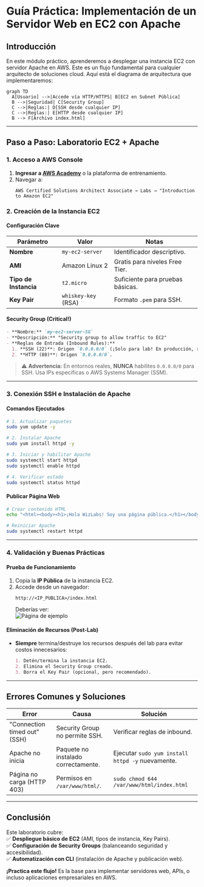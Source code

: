 # **Guía Práctica: Implementación de un Servidor Web en EC2 con Apache**

## **Introducción**  
En este módulo práctico, aprenderemos a desplegar una instancia EC2 con servidor Apache en AWS. Este es un flujo fundamental para cualquier arquitecto de soluciones cloud. Aquí está el diagrama de arquitectura que implementaremos:

```mermaid
graph TD
  A[Usuario] -->|Accede vía HTTP/HTTPS| B[EC2 en Subnet Pública]
  B -->|Seguridad| C[Security Group]
  C -->|Reglas:| D[SSH desde cualquier IP]
  C -->|Reglas:| E[HTTP desde cualquier IP]
  B --> F[Archivo index.html]
```

---

## **Paso a Paso: Laboratorio EC2 + Apache**

### **1. Acceso a AWS Console**  
1. **Ingresar a [AWS Academy](https://www.wizlabs.com/)** o la plataforma de entrenamiento.  
2. Navegar a:  
   ```plaintext
   AWS Certified Solutions Architect Associate → Labs → "Introduction to Amazon EC2"
   ```

### **2. Creación de la Instancia EC2**  

#### **Configuración Clave**  
| **Parámetro**       | **Valor**                | **Notas**                                  |
|----------------------|--------------------------|--------------------------------------------|
| **Nombre**          | `my-ec2-server`         | Identificador descriptivo.                |
| **AMI**             | Amazon Linux 2          | Gratis para niveles Free Tier.            |
| **Tipo de Instancia** | `t2.micro`             | Suficiente para pruebas básicas.          |
| **Key Pair**        | `whiskey-key` (RSA)    | Formato `.pem` para SSH.                  |

#### **Security Group (Critical!)**
```markdown
- **Nombre:** `my-ec2-server-SG`
- **Descripción:** "Security group to allow traffic to EC2"
- **Reglas de Entrada (Inbound Rules):**
  1. **SSH (22)**: Origen `0.0.0.0/0` (¡Solo para lab! En producción, restringir IPs).
  2. **HTTP (80)**: Origen `0.0.0.0/0`.
```

> ⚠️ **Advertencia:** En entornos reales, **NUNCA** habilites `0.0.0.0/0` para SSH. Usa IPs específicas o AWS Systems Manager (SSM).

---

### **3. Conexión SSH e Instalación de Apache**  

#### **Comandos Ejecutados**  
```bash
# 1. Actualizar paquetes
sudo yum update -y

# 2. Instalar Apache
sudo yum install httpd -y

# 3. Iniciar y habilitar Apache
sudo systemctl start httpd
sudo systemctl enable httpd

# 4. Verificar estado
sudo systemctl status httpd
```

#### **Publicar Página Web**  
```bash
# Crear contenido HTML
echo "<html><body><h1>¡Hola WizLabs! Soy una página pública.</h1></body></html>" | sudo tee /var/www/html/index.html

# Reiniciar Apache
sudo systemctl restart httpd
```

---

### **4. Validación y Buenas Prácticas**  

#### **Prueba de Funcionamiento**  
1. Copia la **IP Pública** de la instancia EC2.  
2. Accede desde un navegador:  
   ```
   http://<IP_PUBLICA>/index.html
   ```
   Deberías ver:  
   ![Página de ejemplo](https://via.placeholder.com/300x150?text=¡Hola+WizLabs!)

#### **Eliminación de Recursos (Post-Lab)**  
- **Siempre** termina/destruye los recursos después del lab para evitar costos innecesarios:  
  ```markdown
  1. Detén/termina la instancia EC2.
  2. Elimina el Security Group creado.
  3. Borra el Key Pair (opcional, pero recomendado).
  ```

---

## **Errores Comunes y Soluciones**  
| **Error**                     | **Causa**                          | **Solución**                              |
|-------------------------------|------------------------------------|------------------------------------------|
| "Connection timed out" (SSH)  | Security Group no permite SSH.     | Verificar reglas de inbound.             |
| Apache no inicia              | Paquete no instalado correctamente.| Ejecutar `sudo yum install httpd -y` nuevamente. |
| Página no carga (HTTP 403)    | Permisos en `/var/www/html/`.      | `sudo chmod 644 /var/www/html/index.html` |

---

## **Conclusión**  
Este laboratorio cubre:  
✅ **Despliegue básico de EC2** (AMI, tipos de instancia, Key Pairs).  
✅ **Configuración de Security Groups** (balanceando seguridad y accesibilidad).  
✅ **Automatización con CLI** (instalación de Apache y publicación web).  

**¡Practica este flujo!** Es la base para implementar servidores web, APIs, o incluso aplicaciones empresariales en AWS.  
